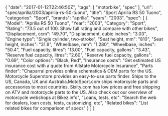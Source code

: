 {
    "date": "2017-01-12T22:46:50Z",
    "tags": [
        "motorbike",
        "spec"
    ],
    "url": "spec\/aprilia\/2003\/aprilia-rs-50-tuono",
    "title": "Sport Aprilia RS 50 Tuono",
    "categories": "Sport",
    "brands": "aprilia",
    "years": "2003",
    "spec": [
        {
            "Model": "Aprilia RS 50 Tuono",
            "Year": "2003",
            "Category": "Sport",
            "Rating": "73.5 out of 100. Show full rating and compare with other bikes",
            "Displacement, ccm": "49.70",
            "Displacement, cubic inches": "3.03",
            "Engine type": "Single cylinder, two-stroke",
            "Seat height, mm": "810",
            "Seat height, inches": "31.9",
            "Wheelbase, mm": "1.280",
            "Wheelbase, inches": "50.4",
            "Fuel capacity, litres": "13.00",
            "Fuel capacity, gallons": "3.43",
            "Reserve fuel capacity, litres": "2.60",
            "Reserve fuel capacity, gallons": "0.69",
            "Color options": "Black, Red",
            "Insurance costs": "Get estimated US insurance cost with a quote from Allstate Motorcycle Insurance",
            "Parts finder": "Chaparral provides online schematics & OEM parts for the US.   Motorcycle Superstore provides an easy-to-use parts finder. Ships to the US, Canada, UK and Australia.MotoSport.com ships motorcycle parts and accessories to most countries.    Sixity.com has low prices and free shipping on ATV and motorcycle parts to the US. Also check out our overview of motorcycle webshops at Bikez.info",
            "Loans, tests, etc": "Search the web for dealers, loan costs, tests, customizing, etc",
            "Related bikes": "List related bikes for comparison of specs"
        }
    ]
}